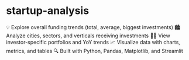 # startup-analysis
 💡 Explore overall funding trends (total, average, biggest investments)  🏙️ Analyze cities, sectors, and verticals receiving investments  👨‍💼 View investor-specific portfolios and YoY trends  📈 Visualize data with charts, metrics, and tables  🔍 Built with Python, Pandas, Matplotlib, and Streamlit
